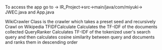 To access the app go to -> IR_Project->src->main/java/com/miyuki-> JWEC.java and App.java

WikiCrawler Class is the crawler which takes a preset seed and recursively Crawl on Wikipedia
TFIDFCalculate Calculates the TF-IDF of the documents collected
QueryRanker Calculates TF-IDF of the tokenized user's search query and then calculates cosine similarity between query and documents and ranks them in descending order
